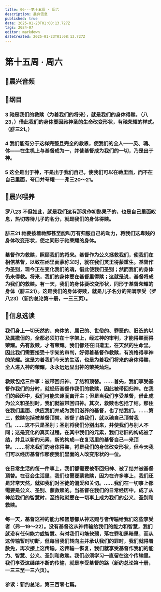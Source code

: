 ```yaml
---
title: 06---第十五周 · 周六
description: 晨兴信息
published: true
date: 2025-01-23T01:08:13.727Z
tags: 2024-07
editor: markdown
dateCreated: 2025-01-23T01:08:13.727Z
---
```


# 第十五周 · 周六

## 🎵晨兴音频

## 📖纲目

### 3	祂是我们的救赎（为着我们的将来），就是我们的身体得赎，（八23，）借此我们的身体要因祂神圣的生命改变形状，有祂荣耀的样式。（腓三21。）

### 4	我们能有分于这样完整且完全的救恩，使我们的全人——灵、魂、体——在生机上与基督成为一，并使基督成为我们的一切，乃是出于神。

### 5	这全是出于神，不是出于我们自己，使我们可以在祂里面，而不在自己里面，夸口并夸耀——弗三20～21。

## 📖晨兴喂养

### **罗八23**    **不但如此，就是我们这有那灵作初熟果子的，也是自己里面叹息，热切等待儿子的名分，就是我们的身体得赎。**

### **腓三21**    **祂要按着祂那甚至能叫万有归服自己的动力，将我们这卑贱的身体改变形状，使之同形于祂荣耀的身体。**

### 基督作为救赎，照顾我们的将来。基督作为公义拯救我们，使我们在相信基督，以致在祂里面蒙称义时，就在我们灵里得蒙重生。基督作为圣别，现今正在变化我们的魂，借此使我们圣别；然而我们的身体仍未得救。将来，我们的身体要在基督里得赎；这就是说，基督将成为我们的救赎。有一天，我们的身体要改变形状，同形于基督荣耀的身体（腓三21）。这是我们的身体得赎，就是儿子名分的完满享受（罗八23）（新约总论第十册，一三三页）。

## 📖信息选读

### 我们身上一切天然的、肉体的、属己的、世俗的、罪恶的、旧造的以及属撒但的，全都必须钉在十字架上，经过神的审判，才能得赎而得荣耀。先有救赎，才有荣耀。我们都还在旧造里，在天然的生命里。因此我们需要接受十字架的审判，好得着基督作救赎，有资格得享神的荣耀。这是为着我们今天的生活，也是为着我们将来的身体得赎，全人进入神的荣耀，永永远远显出神的荣美灿烂。

### 救赎包括三件事：被带回归神、了结和顶替。……首先，我们享受基督作我们的分时，就经历基督作我们的救赎，因此被带回归神。在我们的经历中，我们可能失迷而离开主；但是当我们享受基督，借此成为公义和圣别时，我们就被带回归神。其次，救赎也包括了结。那住在我们里面、供应我们并成为我们滋养的基督，也了结我们。……第三，救赎包括被基督顶替。基督了结我们，就以祂自己顶替我们。……这不只是圣别；圣别将我们分别出来，并使我们与别人不同；这是变化的真实过程，在其中我们的元素，我们老旧的构成被了结，并且以新的元素，新的构成—在复活里的基督自己—来顶替。……将来我们的身体得赎，将是我们的身体改变形状，但今天我们可以经历基督作那使我们里面的人改变形状的一位。

### 在日常生活的每一件事上，我们都需要被带回归神、被了结并被基督顶替。在召会生活里，我们也需要蒙救赎，因为在许多事上，我们还是非常天然，就如我们对圣徒的偏爱和关切。……我们在一切事上都需要是公义、圣别、蒙救赎的。当基督在我们的日常经历中，成了从神给我们的智慧时，至终祂就要在一切事上成为我们的公义、圣别和救赎。

### 每一天，基督这神的能力和智慧都从神这赐与者传输给我们这些享受者（弗一19～22）。没有基督这从神传输给我们的能力和智慧，我们就没有任何能力或智慧。有时我们可能软弱，落在罪和黑暗里，而从这传输暂时切断，但每当我们转向主并承认我们的罪时，我们就得着赦免，再次接上这传输。这传输一恢复，我们就享受基督作我们的能力、智慧、公义、圣别和救赎。我们必须学习一直留在这个传输里。我们享受这继续不断的传输，就是享受基督的路（新约总论第十册，一三三至一三六页）。

### 参读：新约总论，第三百零七篇。
<!-- Google tag (gtag.js) -->
<script async src="https://www.googletagmanager.com/gtag/js?id=G-1P8709Z16T"></script>
<script>
  window.dataLayer = window.dataLayer || [];
  function gtag(){dataLayer.push(arguments);}
  gtag('js', new Date());

  gtag('config', 'G-1P8709Z16T');
</script>
